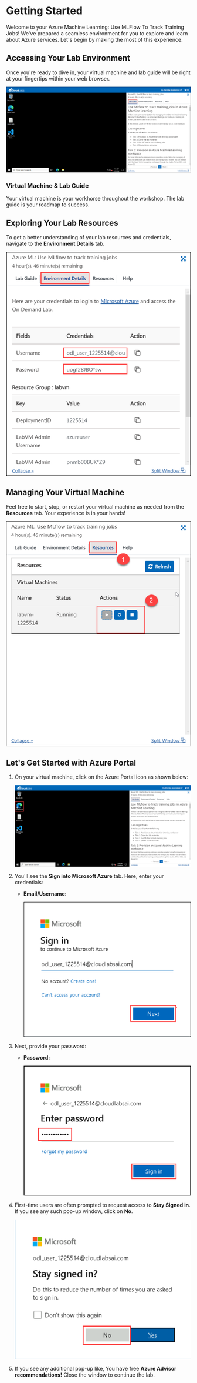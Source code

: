 # **Getting Started**
 
Welcome to your Azure Machine Learning: Use MLFlow To Track Training Jobs! We've prepared a seamless environment for you to explore and learn about Azure services. Let's begin by making the most of this experience:
 
## **Accessing Your Lab Environment**
 
Once you're ready to dive in, your virtual machine and lab guide will be right at your fingertips within your web browser.
 
   ![](./images/01-launchlabscreen.png)

### **Virtual Machine & Lab Guide**
 
Your virtual machine is your workhorse throughout the workshop. The lab guide is your roadmap to success.
 
## **Exploring Your Lab Resources**
 
To get a better understanding of your lab resources and credentials, navigate to the **Environment Details** tab.
 
   ![](./images/02-env-detailspage.png)

## **Managing Your Virtual Machine**
 
Feel free to start, stop, or restart your virtual machine as needed from the **Resources** tab. Your experience is in your hands!
 
   ![](./images/03-manageVM.png)
 
## **Let's Get Started with Azure Portal**
 
1. On your virtual machine, click on the Azure Portal icon as shown below:

   ![](./images/04-startazureportal.png)

2. You'll see the **Sign into Microsoft Azure** tab. Here, enter your credentials:
 
   - **Email/Username:** <inject key="AzureAdUserEmail"></inject>
   
        ![](./images/06-enterusn.png "Enter Email") 
 
3. Next, provide your password:
 
   - **Password:** <inject key="AzureAdUserPassword"></inject>
 
        ![](./images/07-enterpass.png "Enter Password") 
 

1. First-time users are often prompted to request access to **Stay Signed in**. If you see any such pop-up window, click on **No**.
 
   ![](./images/08-sayno.png)

1. If you see any additional pop-up like, You have free **Azure Advisor recommendations!** Close the window to continue the lab. 
